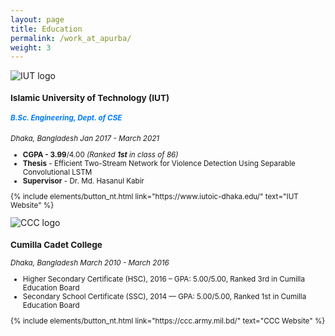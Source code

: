 ```yaml
---
layout: page
title: Education
permalink: /work_at_apurba/
weight: 3
---
```


<div class="card-decks">

  <div class="card mb-11">
      <div class="row">
        <div class="col-md-4">
        <img src="https://zahid58.github.io/images/work/IUT.png" class="card-img" alt="IUT logo">
        </div>
        <div class="col-md-8">
          <div style="align:left;" class="card-body">
          <small>
            <h3 class="card-title mt-2">Islamic University of Technology (IUT)</h3>
            <h5 class="card-text" style="color: #007bff">B.Sc. Engineering, Dept. of CSE</h5>
            <p class="card-text">
            <left_right>
            <span><i>Dhaka, Bangladesh</i></span>
            <span><i>Jan 2017 - March 2021</i></span>
            </left_right>
                <ul>
                    <li><b>CGPA - 3.99</b>/4.00 <i>(Ranked <b>1st</b> in class of 86)</i></li>
                    <li><b>Thesis</b> - Efficient Two-Stream Network for Violence Detection Using Separable Convolutional LSTM</li>
                    <li><b>Supervisor</b> - Dr. Md. Hasanul Kabir</li>
                </ul>    
            </p>
            <p class="text-center"> {% include elements/button_nt.html link="https://www.iutoic-dhaka.edu/" text="IUT Website" %}</p>
          </small>
          </div>
        </div>
      </div>
  </div>

  <div class="card mb-11">
      <div class="row">
        <div class="col-md-4">
        <img src="https://zahid58.github.io/images/work/CCC.png" class="card-img" alt="CCC logo">
        </div>
        <div class="col-md-8">
          <div style="align:left;" class="card-body">
          <small>
            <h3 class="card-title mt-2">Cumilla Cadet College</h3>
            <!-- <h5 class="card-text" style="color: #007bff">Machine Learning Engineer, Computer Vision</h5> -->
            <p class="card-text">
            <left_right>
            <span><i>Dhaka, Bangladesh</i></span>
            <span><i>March 2010 - March 2016</i></span>
            </left_right>
                <ul>
                    <li>Higher Secondary Certificate (HSC), 2016 – GPA: 5.00/5.00, Ranked 3rd in Cumilla Education Board</li>
                    <li>Secondary School Certificate (SSC), 2014 — GPA: 5.00/5.00, Ranked 1st in Cumilla Education Board</li>
                </ul>    
            </p>
            <p class="text-center"> {% include elements/button_nt.html link="https://ccc.army.mil.bd/" text="CCC Website" %} </p>
          </small>
          </div>
        </div>
      </div>
  </div>

</div>
<!-- <div class="row">
{% include education/timeline.html %}
</div> -->